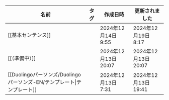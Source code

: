 |名前|タグ|作成日時|更新されました|
|---|---|---|---|
|[[基本センテンス]]||2024年12月14日 9:55|2024年12月19日 8:17|
|[[（準備中）]]||2024年12月13日 20:07|2024年12月13日 20:07|
|[[Duolingoパーソンズ/Duolingoパーソンズ-EN/テンプレート\|テンプレート]]||2024年12月13日 7:31|2024年12月13日 19:41|